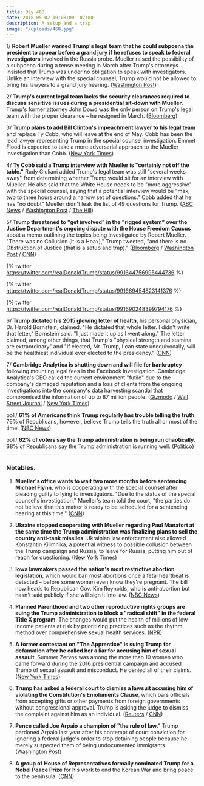 ```yaml
---
title: Day 468
date: 2018-05-02 10:08:00 -07:00
description: A setup and a trap.
image: "/uploads/468.jpg"
---
```


1/ **Robert Mueller warned Trump's legal team that he could subpoena the president to appear before a grand jury if he refuses to speak to federal investigators** involved in the Russia probe. Mueller raised the possibility of a subpoena during a tense meeting in March after Trump's attorneys insisted that Trump was under no obligation to speak with investigators. Unlike an interview with the special counsel, Trump would not be allowed to bring his lawyers to a grand jury hearing. ([Washington Post](https://www.washingtonpost.com/politics/mueller-raised-possibility-of-presidential-subpoena-in-meeting-with-trumps-legal-team/2018/05/01/2bdec08e-4d51-11e8-af46-b1d6dc0d9bfe_story.html?utm_term=.37a657b7e0c9))

2/ **Trump's current legal team lacks the security clearances required to discuss sensitive issues during a presidential sit-down with Mueller**. Trump's former attorney John Dowd was the only person on Trump's legal team with the proper clearance – he resigned in March. ([Bloomberg](https://www.bloomberg.com/news/articles/2018-05-02/trump-lawyers-said-to-lack-security-clearance-amid-mueller-talks))

3/ **Trump plans to add Bill Clinton's impeachment lawyer to his legal team** and replace Ty Cobb, who will leave at the end of May. Cobb has been the lead lawyer representing Trump in the special counsel investigation. Emmet Flood is expected to take a more adversarial approach to the Mueller investigation than Cobb. ([New York Times](https://www.nytimes.com/2018/05/02/us/politics/emmet-flood-ty-cobb-white-house-lawyer-special-counsel.html))

4/ **Ty Cobb said a Trump interview with Mueller is "certainly not off the table."** Rudy Giuliani added Trump's legal team was still "several weeks away" from determining whether Trump would sit for an interview with Mueller.  He also said that the White House needs to be "more aggressive" with the special counsel, saying that a potential interview would be "max, two to three hours around a narrow set of questions." Cobb added that he has "no doubt" Mueller didn't leak the list of 49 questions for Trump. ([ABC News](http://abcnews.go.com/Politics/exclusive-ty-cobb-special-counsel-interview-trump-off/story?id=54878028) / [Washington Post](https://www.washingtonpost.com/politics/white-house-lawyer-ty-cobb-is-exiting-and-will-be-replaced-by-clinton-impeachment-attorney-emmet-flood/2018/05/02/96da63b8-4e26-11e8-84a0-458a1aa9ac0a_story.html) / [The Hill](http://thehill.com/homenews/administration/385912-exclusive-giuliani-says-decision-on-trump-mueller-interview-several))

5/ **Trump threatened to "get involved" in the "rigged system" over the Justice Department's ongoing dispute with the House Freedom Caucus** about a memo outlining the topics being investigated by Robert Mueller. "There was no Collusion (it is a Hoax)," Trump tweeted, "and there is no Obstruction of Justice (that is a setup and trap)." ([Bloomberg](https://www.bloomberg.com/news/articles/2018-05-02/trump-may-get-involved-in-house-republicans-rift-with-doj) / [Washington Post](https://www.washingtonpost.com/world/national-security/trump-calls-justice-department-rigged-threatens-action/2018/05/02/6a568608-4e19-11e8-b725-92c89fe3ca4c_story.html) / [CNN](https://www.cnn.com/2018/05/02/politics/donald-trump-justice-department/index.html))

{% twitter https://twitter.com/realDonaldTrump/status/991644756995444736 %}

{% twitter https://twitter.com/realDonaldTrump/status/991669454823141376 %}

{% twitter https://twitter.com/realDonaldTrump/status/991690248399794176 %}

6/ **Trump dictated his 2015 glowing letter of health**, his personal physician, Dr. Harold Bornstein, claimed. "He dictated that whole letter. I didn't write that letter," Bornstein said. "I just made it up as I went along." The letter claimed, among other things, that Trump's "physical strength and stamina are extraordinary" and "If elected, Mr. Trump, I can state unequivocally, will be the healthiest individual ever elected to the presidency." ([CNN](https://www.cnn.com/2018/05/01/politics/harold-bornstein-trump-letter/index.html))

7/ **Cambridge Analytica is shutting down and will file for bankruptcy** following mounting legal fees in the Facebook investigation. Cambridge Analytica's CEO called the current environment "futile" due to the company's damaged reputation and a loss of clients from the ongoing investigations into the company's data harvesting scandal that compromised the information of up to 87 million people. ([Gizmodo](https://gizmodo.com/cambridge-analytica-just-shut-down-all-its-us-offices-1825698536) / [Wall Street Journal](https://www.wsj.com/articles/cambridge-analytica-closing-operations-following-facebook-data-controversy-1525284140) / [New York Times](https://www.nytimes.com/2018/05/02/us/politics/cambridge-analytica-shut-down.html))

poll/ **61% of Americans think Trump regularly has trouble telling the truth**. 76% of Republicans, however, believe Trump tells the truth all or most of the time. ([NBC News](https://www.nbcnews.com/politics/politics-news/poll-republicans-who-think-trump-untruthful-still-approve-him-n870521))

poll/ **62% of voters say the Trump administration is being run chaotically**. 68% of Republicans say the Trump administration is running well. ([Politico](https://www.politico.com/story/2018/05/02/trump-chaos-poll-563170))

---

### Notables.

1. **Mueller's office wants to wait two more months before sentencing Michael Flynn**, who is cooperating with the special counsel after pleading guilty to lying to investigators. "Due to the status of the special counsel's investigation," Mueller's team told the court, "the parties do not believe that this matter is ready to be scheduled for a sentencing hearing at this time." ([CNN](https://www.cnn.com/2018/05/01/politics/michael-flynn-sentencing/index.html))

2. **Ukraine stopped cooperating with Mueller regarding Paul Manafort at the same time the Trump administration was finalizing plans to sell the country anti-tank missiles**. Ukrainian law enforcement also allowed Konstantin Kilimnika, a potential witness to possible collusion between the Trump campaign and Russia, to leave for Russia, putting him out of reach for questioning. ([New York Times](https://www.nytimes.com/2018/05/02/world/europe/ukraine-mueller-manafort-missiles.html))

3. **Iowa lawmakers passed the nation's most restrictive abortion legislation**, which would ban most abortions once a fetal heartbeat is detected – before some women even know they're pregnant. The bill now heads to Republican Gov. Kim Reynolds, who is anti-abortion but hasn't said publicly if she will sign it into law. ([NBC News](https://www.nbcnews.com/politics/politics-news/heartbeat-bill-iowa-lawmakers-pass-most-restrictive-abortion-legislation-n870686))

4. **Planned Parenthood and two other reproductive rights groups are suing the Trump administration to block a "radical shift" in the federal Title X program**. The changes would put the health of millions of low-income patients at risk by prioritizing practices such as the rhythm method over comprehensive sexual health services. ([NPR](https://www.npr.org/2018/05/02/604153496/planned-parenthood-sues-to-block-trumps-radical-shift-in-family-planning-program))

5. **A former contestant on "The Apprentice" is suing Trump for defamation after he called her a liar for accusing him of sexual assault**. Summer Zervos was among the more than 10 women who came forward during the 2016 presidential campaign and accused Trump of sexual assault and misconduct. He denied all of their claims. ([New York Times](https://www.nytimes.com/2018/05/02/nyregion/summer-zervos-trump-apprentice.html))

6. **Trump has asked a federal court to dismiss a lawsuit accusing him of violating the Constitution's Emoluments Clause**, which bars officials from accepting gifts or other payments from foreign governments without congressional approval. Trump is asking the judge to dismiss the complaint against him as an individual. ([Reuters](https://www.reuters.com/article/us-usa-trump-emoluments/trump-claims-immunity-asks-court-to-toss-foreign-payments-suit-idUSKBN1I31Y6) / [CNN](https://www.cnn.com/2018/05/01/politics/trump-emoluments-lawsuit/index.html))

7. **Pence called Joe Arpaio a champion of "the rule of law."** Trump pardoned Arpaio last year after his contempt of court conviction for ignoring a federal judge's order to stop detaining people because he merely suspected them of being undocumented immigrants. ([Washington Post](https://www.washingtonpost.com/politics/a-champion-of-the-rule-of-law-pence-praises-pardoned-arizona-sheriff-joe-arpaio/2018/05/02/b8ae812c-4e0d-11e8-84a0-458a1aa9ac0a_story.html))

8. **A group of House of Representatives formally nominated Trump for a Nobel Peace Prize** for his work to end the Korean War and bring peace to the peninsula. ([CNN](https://www.cnn.com/2018/05/02/politics/nobel-peace-prize-republicans/index.html))